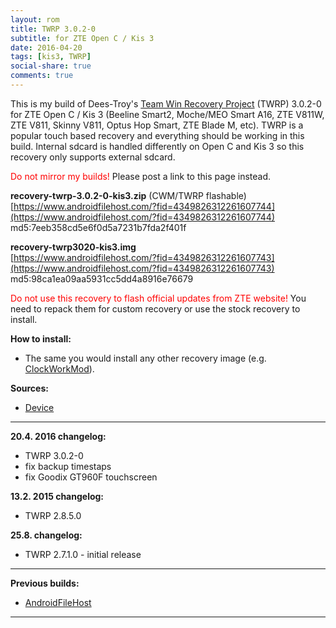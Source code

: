 ```yaml
---
layout: rom
title: TWRP 3.0.2-0
subtitle: for ZTE Open C / Kis 3
date: 2016-04-20
tags: [kis3, TWRP]
social-share: true
comments: true
---
```


This is my build of Dees-Troy's [Team Win Recovery Project](https://twrp.me) (TWRP) 3.0.2-0 for ZTE Open C / Kis 3 (Beeline Smart2, Moche/MEO Smart A16, ZTE V811W, ZTE V811, Skinny V811, Optus Hop Smart, ZTE Blade M, etc). TWRP is a popular touch based recovery and everything should be working in this build. Internal sdcard is handled differently on Open C and Kis 3 so this recovery only supports external sdcard.

<span style="color:#ff0000;">Do not mirror my builds!</span> Please post a link to this page instead.

**recovery-twrp-3.0.2-0-kis3.zip** (CWM/TWRP flashable)  
[https://www.androidfilehost.com/?fid=4349826312261607744](https://www.androidfilehost.com/?fid=4349826312261607744)  
md5:7eeb358cd5e6f0d5a7231b7fda2f401f

**recovery-twrp3020-kis3.img**  
[https://www.androidfilehost.com/?fid=4349826312261607743](https://www.androidfilehost.com/?fid=4349826312261607743)  
md5:98ca1ea09aa5931cc5dd4a8916e76679

<span style="color:#ff0000;">Do not use this recovery to flash official updates from ZTE website!</span> You need to repack them for custom recovery or use the stock recovery to install.

**How to install:**

- The same you would install any other recovery image (e.g. [ClockWorkMod](/devices/kis3/CWM)).

**Sources:**

- [Device](https://github.com/KonstaT/android_device_zte_kis3)

----

**20.4. 2016 changelog:**

- TWRP 3.0.2-0
- fix backup timestaps
- fix Goodix GT960F touchscreen

**13.2. 2015 changelog:**

- TWRP 2.8.5.0

**25.8. changelog:**

- TWRP 2.7.1.0 - initial release

----

**Previous builds:**

- [AndroidFileHost](https://www.androidfilehost.com/?w=files&flid=90055)

----
